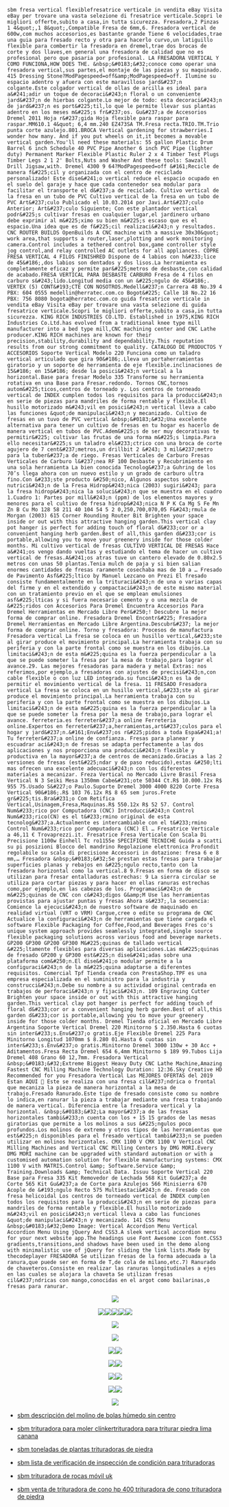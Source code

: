 
```
sbm fresa vertical flexiblefresatrice verticale in vendita eBay Visita eBay per trovare una vasta selezione di fresatrice verticale.Scopri le migliori offerte,subito a casa,in tutta sicurezza. Fresadora,2 Pinzas 1 4&quot;,1 8&quot;,Compatible Fresa de 6mm,6. Fresadora vertical de 600w,com muchos accesorios,es bastante grande Tiene 6 velocidades,trae una guia para fresado recto y otra para hacerlo curvo,un latiguillo flexible para combertir la fresadora en dremel,trae dos brocas de corte y dos llaves,en general una fresadora de calidad que no es profesional pero que pasaria por profesional. LA FRESADORA VERTICAL Y COMO FUNCIONA,HOW DOES THE. &nbsp;&#0183;&#32;conoce como operar una fresadora vertical,sus partes,el montaje de las piezas y su maquinado. 415 Dressing Stone?ModPagespeed=off&amp;ModPagespeed=off. Ilumine su espacio adentro y afuera con este maravilloso jard&#237;n colgante.Este colgador vertical de ollas de arcilla es ideal para a&#241;adir un toque de decoraci&#243;n floral o un conveniente jard&#237;n de hierbas colgante.Lo mejor de todo: esta decoraci&#243;n de jard&#237;n es port&#225;til,lo que le permite llevar sus plantas adentro en los meses m&#225;s fr&#237;os. Gu&#237;a de Accesorios Dremel 2011 Hoja r&#237;gida Hoja flexible para raspar para raspar.MM610.1 4&quot; 6,4 mm.240 EZ473SA TM.Fresa recta.TRIO.TM.Trio punta corte azulejo.801.BROCA Vertical gardening for strawberries.I wonder how many. And if you put wheels on it,it becomes a movable vertical garden.You'll need these materials: 55 gallon Plastic Drum Barrel 6 inch Schedule 40 PVC Pipe Another 6 inch PVC Pipe (lighter duty) Permanent Marker Flexible Plastic Ruler 2 x 4 Timber Test Plugs Timber Legs 2 1 2' Bolts,Nuts and Washer And these tools: Sawzall Drill Jigsaw,with. Dremel 4300 9 64?ModPagespeed=off &#161;Recicle de manera f&#225;cil y organizada con el centro de reciclado personalizado! Este dise&#241;o vertical reduce el espacio ocupado en el suelo del garaje y hace que cada contenedor sea modular para facilitar el transporte el d&#237;a de reciclado. Cultivo vertical de la fresa en un tubo de PVC Cultivo vertical de la fresa en un tubo de PVC Art&#237;culo Publicado el 10.03.2014 por Javi.Art&#237;culo Anterior; Art&#237;culo Siguiente; Con este plantador vertical podr&#225;s cultivar fresas en cualquier lugar,el jardinero urbano debe exprimir al m&#225;ximo su bien m&#225;s escaso que es el espacio.Una idea que es de f&#225;cil realizaci&#243;n y resultados. CNC ROUTER BUILDS OpenBuilds A CNC machine with a massive 30x30&quot; work area,that supports a router,laser,plotting and work monitoring camera.Control includes a tethered control box,game controller style jog control,and relay controlled AC outlets for all appliances. COPRE FRESA VERTICAL 4 FILOS FINISHRED Dispone de 4 labios con h&#233;lice de 45&#186;,dos labios son dentados y dos lisos.La herramienta es completamente eficaz y permite par&#225;metros de desbaste,con calidad de acabado.FRESA VERTICAL PARA DESBASTE CARBURO Fresa de 4 filos en carburo s&#243;lido.Longitud media con un &#225;ngulo de 45&#186;. VERTEX (5) CONT&#193;CTE CON NOSOTROS.Medell&#237;n Carrera 48 No.39 4 PBX: 604 0555 medellin@herratec.com.co Bogot&#225; Calle 18 No.22 16 PBX: 756 8080 bogota@herratec.com.co guida fresatrice verticale in vendita eBay Visita eBay per trovare una vasta selezione di guida fresatrice verticale.Scopri le migliori offerte,subito a casa,in tutta sicurezza. KING RICH INDUSTRIES CO.LTD. Established in 1975,KING RICH Industries Co.Ltd.has evolved from a traditional knee type mill manufacturer into a bed type mill,CNC machining center and CNC Lathe producer.KING RICH machines are known for their precision,stability,durability and dependability.This reputation results from our strong commitment to quality. CATALOGO DE PRODUCTOS Y ACCESORIOS Soporte Vertical Modelo 220 Funciona como un taladro vertical articulado que gira 90&#186;.Lleva un portaherramientas giratorio y un soporte de herramienta de eje flexible.inclinaciones de 15&#186; en 15&#186; desde la posici&#243;n vertical a la horizontal.Base para fresar Modelo 335 Transforme su herramienta rotativa en una Base para Fresar.redondo. Tornos CNC,tornos autom&#225;ticos,centros de torneado y. Los centros de torneado vertical de INDEX cumplen todos los requisitos para la producci&#243;n en serie de piezas para mandriles de forma rentable y flexible.El husillo motorizado m&#243;vil en posici&#243;n vertical lleva a cabo las funciones &quot;de manipulaci&#243;n y mecanizado. Cultivo de fresas en un tuvo de PVC vertical &nbsp;&#0183;&#32;Una excelente alternativa para tener un cultivo de fresas en tu hogar es hacerlo de manera vertical en tubos de PVC.Adem&#225;s de ser muy decorativas te permitir&#225; cultivar las frutas de una forma m&#225;s limpia.Para ello necesitar&#225;s un taladro el&#233;ctrico con una broca de corte agujero de 7 cent&#237;metros,un drillbit 2 &#243; 3 mil&#237;metro para la tuber&#237;a de riego. Fresas Verticales de Carburo Fresas Verticales de Carburo l&#237;nea RF 100 Desbaste y Recubrimiento en una sola herramienta La bien conocida Tecnolog&#237;a Guhring de los 70’s llega ahora con un nuevo estilo y un grado de carburo ultra fino.Con &#233;ste producto &#250;nico, Algunos aspectos sobre nutrici&#243;n de la Fresa Hidrop&#243;nica (2003) sugiri&#243; para la fresa hidrop&#243;nica la soluci&#243;n que se muestra en el cuadro 1.Cuadro 1: Partes por mill&#243;n (ppm) de los elementos mayores y menores para el cultivo de fresa hidrop&#243;nica N P K Ca Mg S Fe Mn Zn B Cu Mo 128 58 211 40 104 54 5 2 0,250,700,070,05 F&#243;rmula de Morgan (2003) 615 Corner Rounding Router Bit Brighten your space inside or out with this attractive hanging garden.This vertical clay pot hanger is perfect for adding touch of floral d&#233;cor or a convenient hanging herb garden.Best of all,this garden d&#233;cor is portable,allowing you to move your greenery inside for those colder months. Mi cultivo vertical de fresas CULTIVO VERTICAL DE FRESAS Hace a&#241;os vengo dando vueltas y estudiando el tema de hacer un cultivo vertical de fresas.A&#241;os atras tuve un cantero elevado de 0.80x2.5 metros con unas 50 plantas.Tenia mulch de paja y si bien salian enormes cantidades de fresas raramente cosechaba mas de 10 a … Fresado de Pavimento Asf&#225;ltico by Manuel Lezcano on Prezi El fresado consiste fundamentalmente en la trituraci&#243;n de una o varias capas del firme y en el extendido y compactaci&#243;n de este mismo material con un tratamiento previo en el que se emplean emulsiones asf&#225;lticas y si fuera necesario cemento y o una mezcla de &#225;ridos con Accesorios Para Dremel Encuentra Accesorios Para Dremel Herramientas en Mercado Libre Per&#250;! Descubre la mejor forma de comprar online. Fresadora Dremel Encontr&#225; Fresadora Dremel Herramientas en Mercado Libre Argentina.Descubr&#237; la mejor forma de comprar online. Torno y fresadora: Procesos de manufactura Fresadora vertical La fresa se coloca en un husillo vertical,&#233;ste al girar produce el movimiento principal.La herramienta trabaja con su periferia y con la parte frontal como se muestra en los dibujos.La limitaci&#243;n de esta m&#225;quina es la fuerza perpendicular a la que se puede someter la fresa por la mesa de trabajo,para lograr el avance.29. Las mejores fresadoras para madera y metal Extras: nos referimos,por ejemplo,a fresadoras con ajustes de precisi&#243;n,con cable flexible o con luz LED integrada.su funci&#243;n es la de permitir el movimiento vertical de la fresa. 11 FRESADO Fresadora vertical La fresa se coloca en un husillo vertical,&#233;ste al girar produce el movimiento principal.La herramienta trabaja con su periferia y con la parte frontal como se muestra en los dibujos.La limitaci&#243;n de esta m&#225;quina es la fuerza perpendicular a la que se puede someter la fresa por la mesa de trabajo,para lograr el avance. ferreteria.es ferreter&#237;a online Ferreteria online.Expertos en ferreter&#237;a,herramientas,art&#237;culos para el hogar y jard&#237;n.&#161;Env&#237;os r&#225;pidos a toda Espa&#241;a! Tu ferreter&#237;a online de confianza. Fresas para planear y escuadrar aci&#243;n de fresas se adapta perfectamente a las dos aplicaciones y nos proporciona una producci&#243;n flexible y productiva en la mayor&#237;a de centros de mecanizado.Gracias a las 2 versiones de fresas (est&#225;ndar y de paso reducido),estas &#250;lti mas ofrecen una excelente adecuaci&#243;n con los diferentes materiales a mecanizar. Freza Vertical no Mercado Livre Brasil Fresa Vertical N 3 Seiki Mesa 1350mm Cabe&#231;ote 50344 Ct.R$ 10.000.12x R$ 955 75.Usado S&#227;o Paulo.Suporte Dremel 3000 4000 8220 Corte Fresa Vertical 90&#186;.R$ 103 76.12x R$ 8 65 sem juros.Frete gr&#225;tis.Bra&#231;o Com Retifica Vertical,Usinagem,Fresa,Maquinas.R$ 550.12x R$ 52 57. Control Num&#233;rico por Computadora (CNC) Introducci&#243;n Control Num&#233;rico(CN) es el t&#233;rmino original de esta tecnolog&#237;a.Actualmente es intercambiable con el t&#233;rmino Control Num&#233;rico por Computadora (CNC) El … Fresatrice Verticale a 46,11 € Trovaprezzi.it. Fresatrice Fresa Verticale Con Scala Di Precisione 1100w Einhell Tc ro1155e SPECIFICHE TECNICHE Guida a scatti su pi posizioni Blocco del mandrino Regolazione elettronica Profondit regolabile su scala di precisione Accessori in dotazione: fresa 6 e 8 mm,… Fresadora &nbsp;&#0183;&#32;Se prestan estas fresas para trabajar superficies planas y rebajos en &#225;ngulo recto,tanto con la fresadora horizontal como la vertical.8 9.Fresas en forma de disco se utilizan para fresar entalladuras estrechas: 9 La sierra circular se utiliza para cortar piezas y para hacer en ellas ranuras estrechas como,por ejemplo,en las cabezas de los. Programaci&#243;n de m&#225;quinas de CNC con c&#243;digos G&amp;M Use las herramientas provistas para ajustar puntas y fresas Ahora s&#237;,la secuencia: Comience la ejecuci&#243;n de nuestro software de maquinado en realidad virtual (VRT o VRM) Cargue,cree o edite su programa de CNC Actualice la configuraci&#243;n de herramientas que tiene cargada el software Flexible Packaging for Coffee,Food,and Beverages Fres co's unique system approach provides seamlessly integrated,single source flexible packaging solutions across various food and beverage markets. GP200 GP300 GP200 GP300 M&#225;quinas de tallado vertical &#225;ltamente flexibles para diversas aplicaciones.Las m&#225;quinas de fresado GP200 y GP300 est&#225;n dise&#241;adas sobre una plataforma com&#250;n.El dise&#241;o modular permite a la configuraci&#243;n de la m&#225;quina adaptarse a diferentes requisitos. Comercial Tpf Tienda creada con PrestaShop.TPF es una empresa especializada en el suministro para la industria y construcci&#243;n.Debe su nombre a su actividad original centrada en trabajos de perforaci&#243;n y fijaci&#243;n. 109 Engraving Cutter Brighten your space inside or out with this attractive hanging garden.This vertical clay pot hanger is perfect for adding touch of floral d&#233;cor or a convenient hanging herb garden.Best of all,this garden d&#233;cor is portable,allowing you to move your greenery inside for those colder months. Dremel Tienda oficial en Mercado Libre Argentina Soporte Vertical Dremel 220 Minitorno $ 2.350.Hasta 6 cuotas sin inter&#233;s.Env&#237;o gratis.Eje Flexible Dremel 225 Para Minitorno Longitud 1070mm $ 8.280 01.Hasta 6 cuotas sin inter&#233;s.Env&#237;o gratis.Minitorno Dremel 3000 130w + 30 Acc + Aditamentos.Fresa Recta Dremel 654 6,4mm Minitorno $ 189 99.Tubos Lija Dremel 408 Grano 60 12,7mm. Fresadora Vertical &nbsp;&#0183;&#32;Extreme Biggest Heavy Duty CNC Lathe Machine,Amazing Fastest CNC Milling Machine Technology Duration: 12:36.Sky Creative HD Recommended for you Fresadora Vertical Las MEJORES OFERTAS del 2019 Estan AQUI 🥇 Este se realiza con una fresa cil&#237;ndrica o frontal que mecaniza la pieza de manera horizontal a la mesa de trabajo.Fresado Ranurado.Este tipo de fresado consiste como su nombre lo indica,en ranurar la pieza a trabajar mediante una fresa trabajando de manera vertical. Diferencia entre la fresadora vertical y la horizontal. &nbsp;&#0183;&#32;La mayor&#237;a de las fresas horizontales tambi&#233;n cuenta con los + 15 15 grados de las mesas giratorias que permite a los molinos a sus &#225;ngulos poco profundos.Los molinos de extremo y otros tipos de las herramientas que est&#225;n disponibles para el fresado vertical tambi&#233;n se pueden utilizar en molinos horizontales. CMX 1100 V CMX 1100 V Vertical CNC Milling Machines and Vertical CNC Milling Centers by DMG MORI.Every DMG MORI machine can be upgraded with standard automation or with a customised automation solution for flexible manufacturing systems: CMX 1100 V with MATRIS.Control &amp; Software.Service &amp; Training.Downloads &amp; Technical Data. Issuu Soporte Vertical 220 Base para Fresa 335 Kit Removedor de Lechada 568 Kit Gu&#237;a de Corte 565 Kit Gu&#237;a de Corte para Azulejos 566 Minisierra 670 Acople de &#193;ngulo Recto 575 Multiestaci&#243;n de. Fresado con fresa helicoidal Los centros de torneado vertical de INDEX cumplen todos los requisitos para la producci&#243;n en serie de piezas para mandriles de forma rentable y flexible.El husillo motorizado m&#243;vil en posici&#243;n vertical lleva a cabo las funciones &quot;de manipulaci&#243;n y mecanizado. 141 CSS Menu &nbsp;&#0183;&#32;Demo Image: Vertical Accordion Menu Vertical Accordion Menu Using jQuery And CSS3.A sleek vertical accordion menu for your next website app.The headings use Font Awesome icon font.CSS3 gradients,transitions,and shadows have been used in the demo along with minimalistic use of jQuery for sliding the link lists.Made by thecodeplayer FRESADORA Se utilizan fresas de la forma adecuada a la ranura,que puede ser en forma de T,de cola de milano,etc.7) Ranurado de chaveteros.Consiste en realizar las ranuras longitudinales a ejes en las cuales se alojara la chaveta Se utilizan fresas cil&#237;ndricas con mango,conocidas en el argot como bailarinas,o fresas para ranurar. 
```

<div align="center">

<a href="https://es-crusher.shibang-china.com/github&k=sbm+fresa+vertical+flexible"><img src="https://static.shibang-china.com/es/crusher/logo.jpg"></a>

<a href="https://es-crusher.shibang-china.com/github&k=sbm+fresa+vertical+flexible"><img src="https://static.shibang-china.com/es/crusher/index.jpg"></a><a href="https://es-crusher.shibang-china.com/material.htmlgithub&k=sbm+fresa+vertical+flexible"><img src="https://static.shibang-china.com/es/crusher/material.jpg"></a><a href="https://es-crusher.shibang-china.com/application.htmlgithub&k=sbm+fresa+vertical+flexible"><img src="https://static.shibang-china.com/es/crusher/application.jpg"></a><a href="https://es-crusher.shibang-china.com/aboutus.htmlgithub&k=sbm+fresa+vertical+flexible"><img src="https://static.shibang-china.com/es/crusher/aboutus.jpg"></a><a href="https://es-crusher.shibang-china.com/contact.htmlgithub&k=sbm+fresa+vertical+flexible"><img src="https://static.shibang-china.com/es/crusher/contact.jpg"></a>

<a href="https://es-crusher.shibang-china.com/github&k=sbm+fresa+vertical+flexible"><img src="https://static.shibang-china.com/es/crusher/banner.jpg"></a>

<a href="https://swt.shibang-china.com/github&k=sbm+fresa+vertical+flexible"><img src="https://static.shibang-china.com/es/crusher/text.jpg"></a>

<a href="https://swt.shibang-china.com/github&k=sbm+fresa+vertical+flexible"><img src="https://static.shibang-china.com/es/crusher/chat.jpg"></a><a href="https://es-crusher.shibang-china.com/contact.htmlgithub&k=sbm+fresa+vertical+flexible"><img src="https://static.shibang-china.com/es/crusher/message.jpg"></a>

<a href="https://es-crusher.shibang-china.com/products/pe.htmlgithub&k=sbm+fresa+vertical+flexible"><img src="https://static.shibang-china.com/es/crusher/pe.jpg"></a><a href="https://es-crusher.shibang-china.com/products/pf.htmlgithub&k=sbm+fresa+vertical+flexible"><img src="https://static.shibang-china.com/es/crusher/pf.jpg"></a>

<a href="https://es-crusher.shibang-china.com/products/hpt.htmlgithub&k=sbm+fresa+vertical+flexible"><img src="https://static.shibang-china.com/es/crusher/hpt.jpg"></a><a href="https://es-crusher.shibang-china.com/products/vsi.htmlgithub&k=sbm+fresa+vertical+flexible"><img src="https://static.shibang-china.com/es/crusher/vsi.jpg"></a>

<a href="https://es-crusher.shibang-china.com/products/klv.htmlgithub&k=sbm+fresa+vertical+flexible"><img src="https://static.shibang-china.com/es/crusher/klv.jpg"></a><a href="https://es-crusher.shibang-china.com/products/portable.htmlgithub&k=sbm+fresa+vertical+flexible"><img src="https://static.shibang-china.com/es/crusher/portable.jpg"></a>

<a href="https://swt.shibang-china.com/github&k=sbm+fresa+vertical+flexible"><img src="https://static.shibang-china.com/es/crusher/case.jpg"></a>

</div>


* [sbm descripción del molino de bolas húmedo sin centro](sbm%20descripci%C3%B3n%20del%20molino%20de%20bolas%20h%C3%BAmedo%20sin%20centro.md)

* [sbm trituradora para moler clínkertrituradora para triturar piedra lima canana](sbm%20trituradora%20para%20moler%20cl%C3%ADnkertrituradora%20para%20triturar%20piedra%20lima%20canana.md)

* [sbm toneladas de plantas trituradoras de piedra](sbm%20toneladas%20de%20plantas%20trituradoras%20de%20piedra.md)

* [sbm lista de verificación de inspección de condición para trituradoras](sbm%20lista%20de%20verificaci%C3%B3n%20de%20inspecci%C3%B3n%20de%20condici%C3%B3n%20para%20trituradoras.md)

* [sbm trituradora de rocas móvil uk](sbm%20trituradora%20de%20rocas%20m%C3%B3vil%20uk.md)

* [sbm venta de trituradora de cono hp 400 trituradora de cono trituradora de piedra](sbm%20venta%20de%20trituradora%20de%20cono%20hp%20400%20trituradora%20de%20cono%20trituradora%20de%20piedra.md)